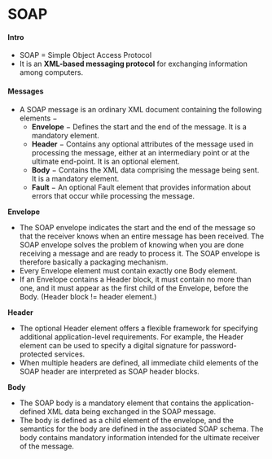 # SOAP

#### Intro
- SOAP = Simple Object Access Protocol
- It is an **XML-based messaging protocol** for exchanging information among computers.

#### Messages
- A SOAP message is an ordinary XML document containing the following elements −
  - **Envelope** − Defines the start and the end of the message. It is a mandatory element.
  - **Header** − Contains any optional attributes of the message used in processing the message, either at an intermediary point or at the ultimate end-point. It is an optional element.
  - **Body** − Contains the XML data comprising the message being sent. It is a mandatory element.
  - **Fault** − An optional Fault element that provides information about errors that occur while processing the message.

**Envelope**
- The SOAP envelope indicates the start and the end of the message so that the receiver knows when an entire message has been received. The SOAP envelope solves the problem of knowing when you are done receiving a message and are ready to process it. The SOAP envelope is therefore basically a packaging mechanism.
- Every Envelope element must contain exactly one Body element.
- If an Envelope contains a Header block, it must contain no more than one, and it must appear as the first child of the Envelope, before the Body. (Header block != header element.)

**Header**
- The optional Header element offers a flexible framework for specifying additional application-level requirements. For example, the Header element can be used to specify a digital signature for password-protected services.
- When multiple headers are defined, all immediate child elements of the SOAP header are interpreted as SOAP header blocks.

**Body**
- The SOAP body is a mandatory element that contains the application-defined XML data being exchanged in the SOAP message.
- The body is defined as a child element of the envelope, and the semantics for the body are defined in the associated SOAP schema. The body contains mandatory information intended for the ultimate receiver of the message.
